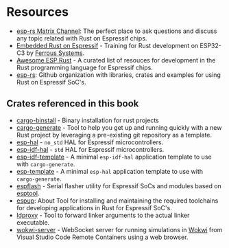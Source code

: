 # Resources

- [esp-rs Matrix Channel](https://matrix.to/#/#esp-rs:matrix.org): The perfect place to ask questions and discuss any topic related with Rust on Espressif chips.
- [Embedded Rust on Espressif](https://espressif-trainings.ferrous-systems.com/) - Training for Rust development on ESP32-C3 by [Ferrous Systems](https://ferrous-systems.com/training/).
- [Awesome ESP Rust](https://github.com/esp-rs/awesome-esp-rust) - A curated list of resouces for development in the Rust programming language for Espressif chips.
- [esp-rs](https://github.com/esp-rs): Github organization with libraries, crates and examples for using Rust on Espressif SoC's.

## Crates referenced in this book
- [cargo-binstall](https://github.com/cargo-bins/cargo-binstall) - Binary installation for rust projects
- [cargo-generate](https://github.com/cargo-generate/cargo-generate) - Tool to help you get up and running quickly with a new Rust project by leveraging a pre-existing git repository as a template.
- [esp-hal](https://github.com/esp-rs/esp-hal) - `no_std` HAL for Espressif microcontrollers.
- [esp-idf-hal](https://github.com/esp-rs/esp-idf-hal) - `std` HAL for Espressif microcontrollers.
- [esp-idf-template](https://github.com/esp-rs/esp-idf-template) - A minimal `esp-idf-hal` application template to use with `cargo-generate`.
- [esp-template](https://github.com/esp-rs/esp-template) - A minimal `esp-hal` application template to use with `cargo-generate`.
- [espflash](https://github.com/esp-rs/espflash) - Serial flasher utility for Espressif SoCs and modules based on [esptool](https://github.com/espressif/esptool).
- [espup](https://github.com/esp-rs/espup): About Tool for installing and maintaining the required toolchains for developing applications in Rust for Espressif SoC's.
- [ldproxy](https://github.com/esp-rs/embuild/tree/master/ldproxy) - Tool to forward linker arguments to the actual linker executable.
- [wokwi-server](https://github.com/MabezDev/wokwi-server) - WebSocket server for running simulations in [Wokwi](https://wokwi.com/) from Visual Studio Code Remote Containers using a web browser.
